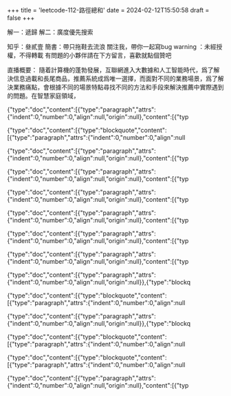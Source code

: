 
+++
title = 'leetcode-112-路徑總和'
date = 2024-02-12T15:50:58
draft = false
+++
<!--more-->
解一：遞歸
解二：廣度優先搜索















知乎：叄貳壹
簡書：帶只拖鞋去流浪
關注我，帶你一起寫bug
warning ：未經授權，不得轉載
有問題的小夥伴請在下方留言，喜歡就點個贊吧


直播概要：
隨着計算機的蓬勃發展，互聯網進入大數據和人工智能時代，爲了解決信息過載和長尾商品，推薦系統成爲唯一選擇，而面對不同的業務場景，爲了解決業務痛點，會根據不同的場景特點尋找不同的方法和手段來解決推薦中實際遇到的問題。在智慧家庭領域，




{"type":"doc","content":[{"type":"paragraph","attrs":{"indent":0,"number":0,"align":null,"origin":null},"content":[{"typ




{"type":"doc","content":[{"type":"blockquote","content":[{"type":"paragraph","attrs":{"indent":0,"number":0,"align":null




{"type":"doc","content":[{"type":"paragraph","attrs":{"indent":0,"number":0,"align":null,"origin":null},"content":[{"typ




{"type":"doc","content":[{"type":"paragraph","attrs":{"indent":0,"number":0,"align":null,"origin":null},"content":[{"typ




{"type":"doc","content":[{"type":"paragraph","attrs":{"indent":0,"number":0,"align":null,"origin":null},"content":[{"typ




{"type":"doc","content":[{"type":"paragraph","attrs":{"indent":0,"number":0,"align":null,"origin":null},"content":[{"typ




{"type":"doc","content":[{"type":"paragraph","attrs":{"indent":0,"number":0,"align":null,"origin":null},"content":[{"typ




{"type":"doc","content":[{"type":"paragraph","attrs":{"indent":0,"number":0,"align":null,"origin":null},"content":[{"typ




{"type":"doc","content":[{"type":"paragraph","attrs":{"indent":0,"number":0,"align":null,"origin":null}},{"type":"blockq




{"type":"doc","content":[{"type":"blockquote","content":[{"type":"paragraph","attrs":{"indent":0,"number":0,"align":null




{"type":"doc","content":[{"type":"paragraph","attrs":{"indent":0,"number":0,"align":null,"origin":null}},{"type":"blockq




{"type":"doc","content":[{"type":"blockquote","content":[{"type":"paragraph","attrs":{"indent":0,"number":0,"align":null




{"type":"doc","content":[{"type":"blockquote","content":[{"type":"paragraph","attrs":{"indent":0,"number":0,"align":null




{"type":"doc","content":[{"type":"paragraph","attrs":{"indent":0,"number":0,"align":null,"origin":null},"content":[{"typ

